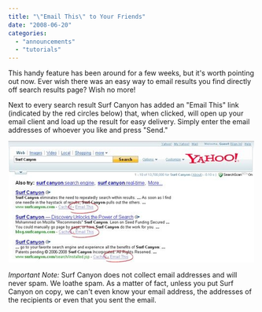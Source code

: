 ```yaml
---
title: "\"Email This\" to Your Friends"
date: "2008-06-20"
categories: 
  - "announcements"
  - "tutorials"
---
```


This handy feature has been around for a few weeks, but it's worth pointing out now. Ever wish there was an easy way to email results you find directly off search results page? Wish no more!

Next to every search result Surf Canyon has added an "Email This" link (indicated by the red circles below) that, when clicked, will open up your email client and load up the result for easy delivery. Simply enter the email addresses of whoever you like and press "Send."

![“Email This” link on SERP](/assets/images/rank-dynamics/email-this-link.jpg)

_Important Note:_ Surf Canyon does not collect email addresses and will never spam. We loathe spam. As a matter of fact, unless you put Surf Canyon on copy, we can't even know your email address, the addresses of the recipients or even that you sent the email.
